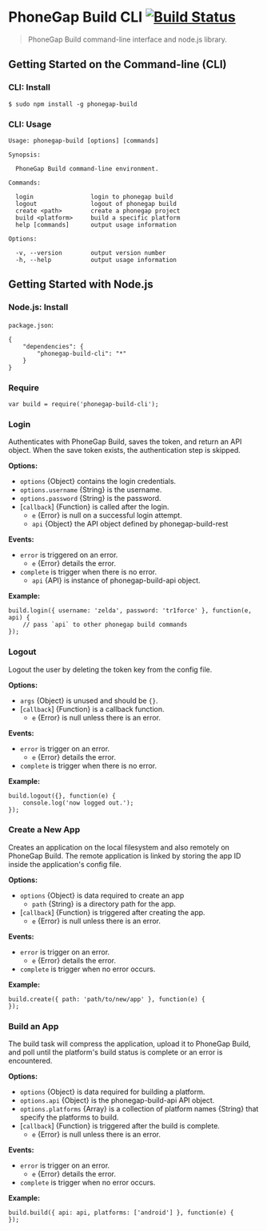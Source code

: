 # PhoneGap Build CLI [![Build Status][travis-ci-img]][travis-ci-url]

> PhoneGap Build command-line interface and node.js library.

## Getting Started on the Command-line (CLI)

### CLI: Install

    $ sudo npm install -g phonegap-build

### CLI: Usage

    Usage: phonegap-build [options] [commands]

    Synopsis:

      PhoneGap Build command-line environment.

    Commands:

      login                login to phonegap build
      logout               logout of phonegap build
      create <path>        create a phonegap project
      build <platform>     build a specific platform
      help [commands]      output usage information

    Options:

      -v, --version        output version number
      -h, --help           output usage information

## Getting Started with Node.js

### Node.js: Install

`package.json`:

    {
        "dependencies": {
            "phonegap-build-cli": "*"
        }
    }

### Require

    var build = require('phonegap-build-cli');

### Login

Authenticates with PhoneGap Build, saves the token, and return an API object.
When the save token exists, the authentication step is skipped.

__Options:__

  - `options` {Object} contains the login credentials.
  - `options.username` {String} is the username.
  - `options.password` {String} is the password.
  - [`callback`] {Function} is called after the login.
    - `e` {Error} is null on a successful login attempt.
    - `api` {Object} the API object defined by phonegap-build-rest

__Events:__

  - `error` is triggered on an error.
    - `e` {Error} details the error.
  - `complete` is trigger when there is no error.
    - `api` {API} is instance of phonegap-build-api object.

__Example:__

    build.login({ username: 'zelda', password: 'tr1force' }, function(e, api) {
        // pass `api` to other phonegap build commands
    });

### Logout

Logout the user by deleting the token key from the config file.

__Options:__

  - `args` {Object} is unused and should be `{}`.
  - [`callback`] {Function} is a callback function.
    - `e` {Error} is null unless there is an error.

__Events:__

  - `error` is trigger on an error.
    - `e` {Error} details the error.
  - `complete` is trigger when there is no error.

__Example:__

    build.logout({}, function(e) {
        console.log('now logged out.');
    });

### Create a New App

Creates an application on the local filesystem and also remotely on
PhoneGap Build. The remote application is linked by storing the app ID
inside the application's config file.

__Options:__

  - `options` {Object} is data required to create an app
    - `path` {String} is a directory path for the app.
  - [`callback`] {Function} is triggered after creating the app.
    - `e` {Error} is null unless there is an error.

__Events:__

  - `error` is trigger on an error.
    - `e` {Error} details the error.
  - `complete` is trigger when no error occurs.

__Example:__

    build.create({ path: 'path/to/new/app' }, function(e) {
    });

### Build an App

The build task will compress the application, upload it to PhoneGap Build,
and poll until the platform's build status is complete or an error is
encountered.

__Options:__

  - `options` {Object} is data required for building a platform.
  - `options.api` {Object} is the phonegap-build-api API object.
  - `options.platforms` {Array} is a collection of platform names {String} that
                        specify the platforms to build.
  - [`callback`] {Function} is triggered after the build is complete.
    - `e` {Error} is null unless there is an error.

__Events:__

  - `error` is trigger on an error.
    - `e` {Error} details the error.
  - `complete` is trigger when no error occurs.

__Example:__

    build.build({ api: api, platforms: ['android'] }, function(e) {
    });

[travis-ci-img]: https://secure.travis-ci.org/mwbrooks/phonegap-build-cli.png
[travis-ci-url]: http://travis-ci.org/mwbrooks/phonegap-build-cli

